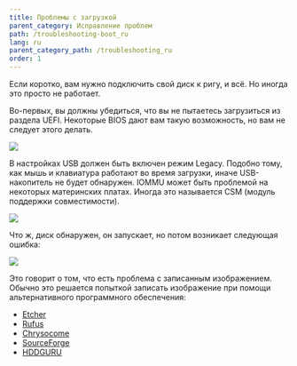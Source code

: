 ```yaml
---
title: Проблемы с загрузкой
parent_category: Исправление проблем
path: /troubleshooting-boot_ru
lang: ru
parent_category_path: /troubleshooting_ru
order: 1
---
```


Если коротко, вам нужно подключить свой диск к ригу, и всё. Но иногда это просто не работает.

Во-первых, вы должны убедиться, что вы не пытаетесь загрузиться из раздела UEFI. Некоторые BIOS дают вам такую ​​возможность, но вам не следует этого делать.


<img src="http://forum.hiveos.farm/uploads/editor/b0/5rpntezwp5sf.jpg">

В настройках USB должен быть включен режим Legacy. Подобно тому, как мышь и клавиатура работают во время загрузки, иначе USB-накопитель не будет обнаружен. IOMMU может быть проблемой на некоторых материнских платах. Иногда это называется CSM (модуль поддержки совместимости).


<img src="http://forum.hiveos.farm/uploads/editor/sa/nkq21zwkxe4t.jpg">

Что ж, диск обнаружен, он запускает, но потом возникает следующая ошибка:

<img src="http://forum.hiveos.farm/uploads/editor/bn/ebj16b6y9jub.jpg">

Это говорит о том, что есть проблема с записанным изображением. Обычно это решается попыткой записать изображение при помощи альтернативного программного обеспечения:

- [Etcher](https://www.balena.io/etcher/)
- [Rufus](https://rufus.akeo.ie/)
- [Chrysocome](http://www.chrysocome.net/dd)
- [SourceForge](https://sourceforge.net/projects/win32diskimager/)
- [HDDGURU](http://hddguru.com/software/HDD-Raw-Copy-Tool/)

